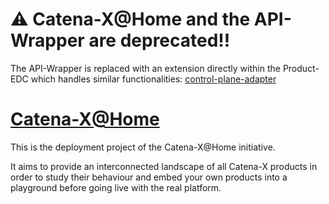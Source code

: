 # :warning: **Catena-X@Home and the API-Wrapper are deprecated!!**

The API-Wrapper is replaced with an extension directly within the Product-EDC which handles similar functionalities: [control-plane-adapter](https://github.com/catenax-ng/product-edc/tree/develop/edc-extensions/control-plane-adapter)

# [Catena-X@Home](https://catenax-ng.github.io/docs/catenax-at-home-getting-started-guide)

This is the deployment project of the Catena-X@Home initiative.

It aims to provide an interconnected landscape of all Catena-X products in order to study their behaviour and embed your own products
into a playground before going live with the real platform.
